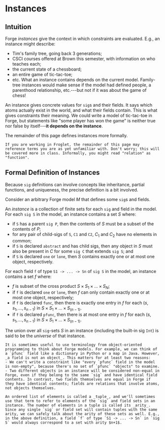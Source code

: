 # Instances

## Intuition

Forge _instances_ give the context in which constraints are evaluated. E.g., an instance might describe:
  - Tim's family tree, going back 3 generations;
  - CSCI courses offered at Brown this semester, with information on who teaches each;
  - the current state of a chessboard;
  - an entire game of tic-tac-toe;
  - etc.
What an instance contains depends on the current model. Family-tree instances would make sense if the model had defined people, a parenthood relationship, etc.---but not if it was about the game of chess!

An instance gives concrete values for `sig`s and their fields. It says which atoms actually exist in the world, and what their fields contain. This is what gives constraints their meaning. We could write a model of tic-tac-toe in Forge, but statements like "some player has won the game" is neither true nor false by itself---**it depends on the instance**. 

The remainder of this page defines instances more formally.

```admonish warning
If you are working in Froglet, the remainder of this page may reference terms you are as yet unfamiliar with. Don't worry; this will be covered more in class. Informally, you might read "relation" as "function".
``` 

## Formal Definition of Instances

Because `sig` definitions can involve concepts like inheritance, partial functions, and uniqueness, the precise definition is a bit involved.

Consider an arbitrary Forge model $M$ that defines some `sig`s and fields.

An _instance_ is a collection of finite sets for each `sig` and field in the model. For each `sig S` in the model, an instance contains a set $S$ where:
  - if `S` has a parent `sig P`, then the contents of $S$ must be a subset of the contents of $P$;
  - for any pair of child-sigs of `S`, `C1` and `C2`, $C_1$ and $C_2$ have no elements in common; 
  - if `S` is declared `abstract` and has child sigs, then any object in $S$ must also be present in $C$ for some `sig C` that extends `sig S`; and
  - if `S` is declared `one` or `lone`, then $S$ contains exactly one or at most one object, respectively.

For each field `f` of type `S1 -> ... -> Sn` of `sig S` in the model, an instance contains a set $f$ where:
  - $f$ is subset of the cross product $S\times S_1 \times ... \times S_N$;
  - if `f` is declared `one` or `lone`, then $f$ can only contain exactly one or at most one object, respectively;
  - if `f` is declared `func`, then there is exactly one entry in $f$ for each $(s, s_1, ..., s_{n-1})$ in $S\times S_1 \times ... \times S_{(n-1)}$.
  - if `f` is declared `pfunc`, then there is at most one entry in $f$ for each $(s, s_1, ..., s_{n-1})$ in $S\times S_1 \times ... \times S_{(n-1)}$.

The union over all `sig`-sets $S$ in an instance (including the built-in sig `Int`) is said to be the _universe_ of that instance.

```admonish tip title="Fields are not objects"
It is sometimes useful to use terminology from object-oriented programming to think about Forge models. For example, we can think of a `pfunc` field like a dictionary in Python or a map in Java. However, _a field is not an object_. This matters for at least two reasons:
- We can't write a constraint like "every `pfunc` field in the model is non-empty", because there's no set of `pfunc` "objects" to examine.
- Two different objects in an instance will be considered non-equal in Forge, even if they belong to the same `sig` and have identical field contents. In contrast, two fields themselves are equal in Forge if they have identical contents; fields are relations that involve atoms, not objects themselves.
```
  
```admonish info title="Tuples, Arity"
An ordered list of elements is called a _tuple_, and we'll sometimes use that term to refer to elements of the `sig` and field sets in an instance. The number of elements in a tuple is called its _arity_. Since any single `sig` or field set will contain tuples with the same arity, we can safely talk about the arity of these sets as well. E.g., in the above definition, a field `f` of type `S1 -> ... -> Sn` in `sig S` would always correspond to a set with arity $n+1$.
```
